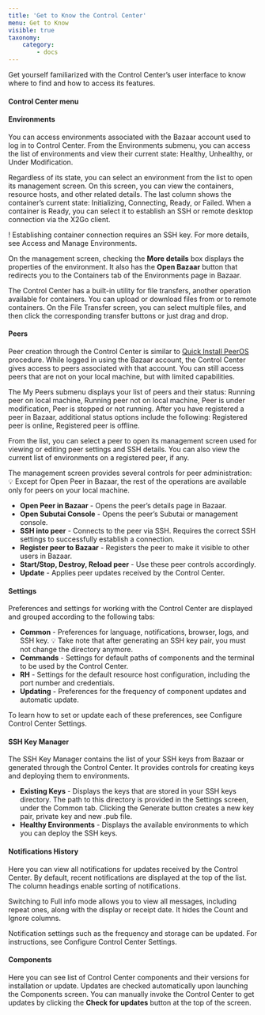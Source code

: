 ```yaml
---
title: 'Get to Know the Control Center'
menu: Get to Know
visible: true
taxonomy:
    category:
        - docs
---
```


Get yourself familiarized with the Control Center’s user interface to know where to find and how to access its features. 

#### Control Center menu

#### Environments
You can access environments associated with the Bazaar account used to log in to Control Center. From the Environments submenu, you can access the list of environments and view their current state: Healthy, Unhealthy, or Under Modification.

Regardless of its state, you can select an environment from the list to open its management screen. On this screen, you can view the containers, resource hosts, and other related details. The last column shows the container’s current state: Initializing, Connecting, Ready, or Failed. When a container is Ready, you can select it to establish an SSH or remote desktop connection via the X2Go client.

! Establishing container connection requires an SSH key. For more details, see Access and Manage Environments.

On the management screen, checking the **More details** box displays the properties of the environment. It also has the **Open Bazaar** button that redirects you to the Containers tab of the Environments page in Bazaar. 

The Control Center has a built-in utility for file transfers, another operation available for containers. You can upload or download files from or to remote containers. On the File Transfer screen, you can select multiple files, and then click the corresponding transfer buttons or just drag and drop. 

#### Peers 
Peer creation through the Control Center is similar to [Quick Install PeerOS](../../../working-with-subutai/using-peeros/peeros-quick-install) procedure. While logged in using the Bazaar account, the Control Center gives access to peers associated with that account. You can still access peers that are not on your local machine, but with limited capabilities. 

The My Peers submenu displays your list of peers and their status: Running peer on local machine, Running peer not on local machine, Peer is under modification, Peer is stopped or not running. After you have registered a peer in Bazaar, additional status options include the following:  Registered peer is online, Registered peer is offline. 

From the list, you can select a peer to open its management screen used for viewing or editing peer settings and SSH details. You can also view the current list of environments on a registered peer, if any.

The management screen provides several controls for peer administration:
:bulb: Except for Open Peer in Bazaar, the rest of the operations are available only for peers on your local machine.

* **Open Peer in Bazaar** - Opens the peer’s details page in Bazaar.
* **Open Subutai Console** - Opens the peer’s Subutai or management console. 
* **SSH into peer** - Connects to the peer via SSH. Requires the correct SSH settings to successfully establish a connection.
* **Register peer to Bazaar** - Registers the peer to make it visible to other users in Bazaar.
* **Start/Stop, Destroy, Reload peer** - Use these peer controls accordingly. 
* **Update** - Applies peer updates received by the Control Center.

#### Settings
Preferences and settings for working with the Control Center are displayed and grouped according to the following tabs:

* **Common** - Preferences for language, notifications, browser, logs, and SSH key.
:bulb: Take note that after generating an SSH key pair, you must not change the directory anymore. 
* **Commands** - Settings for default paths of components and the terminal to be used by the Control Center.
* **RH**  - Settings for the default resource host configuration, including the port number and credentials.
* **Updating** - Preferences for the frequency of component updates and automatic update.  

To learn how to set or update each of these preferences, see Configure Control Center Settings.

#### SSH Key Manager
The SSH Key Manager contains the list of your SSH keys from Bazaar or generated through the Control Center. It provides controls for creating keys and deploying them to environments.

* **Existing Keys** - Displays the keys that are stored in your SSH keys directory. The path to this directory is provided in the Settings screen, under the Common tab. Clicking the Generate button creates a new key pair, private key and new .pub file. 
* **Healthy Environments** - Displays the available environments to which you can deploy the SSH keys.

#### Notifications History
Here you can view all notifications for updates received by the Control Center. By default, recent notifications are displayed at the top of the list. The column headings enable sorting of notifications.

Switching to Full info mode allows you to view all messages, including repeat ones, along with the display or receipt date. It hides the Count and Ignore columns. 

Notification settings such as the frequency and storage can be updated. For instructions, see Configure Control Center Settings.

#### Components
Here you can see list of Control Center components and their versions for installation or update. Updates are checked automatically upon launching the Components screen. You can manually invoke the Control Center to get updates by clicking the **Check for updates** button at the top of the screen. 



